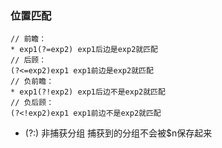 ### 位置匹配

```
// 前瞻：
* exp1(?=exp2) exp1后边是exp2就匹配
// 后顾：
(?<=exp2)exp1 exp1前边是exp2就匹配
// 负前瞻：
* exp1(?!exp2) exp1后边不是exp2就匹配
// 负后顾：
(?<!exp2)exp1 exp1前边不是exp2就匹配
```

- (?:) 非捕获分组  捕获到的分组不会被$n保存起来